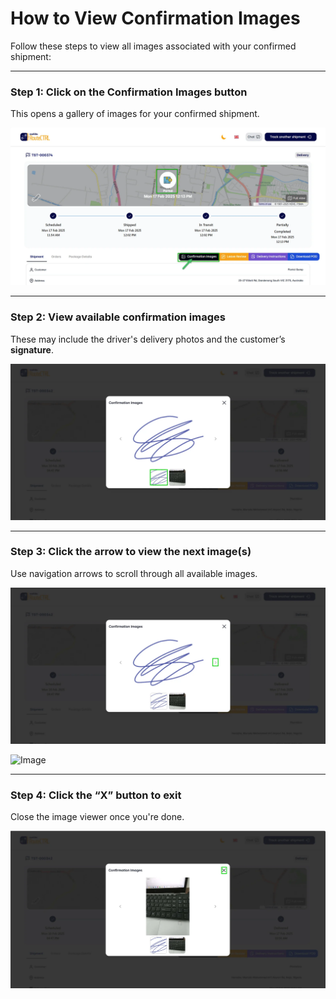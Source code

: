 # How to View Confirmation Images

Follow these steps to view all images associated with your confirmed shipment:

---

### Step 1: Click on the **Confirmation Images** button

This opens a gallery of images for your confirmed shipment.

![Confirmation Button](../assets/step1-image.png)

---

### Step 2: View available confirmation images

These may include the driver's delivery photos and the customer’s **signature**.

![Confirmation Images](../assets/step2-image.png)

---

### Step 3: Click the **arrow** to view the next image(s)

Use navigation arrows to scroll through all available images.

![Image Navigation](../assets/step3-image.png)

![Image](../assets/step3-image\(2\).png)

---

### Step 4: Click the **“X”** button to exit

Close the image viewer once you're done.

![Close Button](../assets/step4-image.png)

